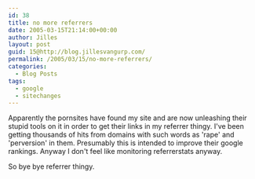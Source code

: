 ```yaml
---
id: 38
title: no more referrers
date: 2005-03-15T21:14:00+00:00
author: Jilles
layout: post
guid: 15@http://blog.jillesvangurp.com/
permalink: /2005/03/15/no-more-referrers/
categories:
  - Blog Posts
tags:
  - google
  - sitechanges
---
```

 Apparently the pornsites have found my site and are now unleashing their stupid tools on it in order to get their links in my referrer thingy. I've been getting thousands of hits from domains with such words as 'rape' and 'perversion' in them. Presumably this is intended to improve their google rankings. Anyway I don't feel like monitoring referrerstats anyway.

So bye bye referrer thingy. 
